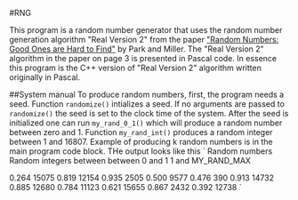 #RNG

This program is a random number generator that uses the random number generation algorithm
"Real Version 2" from the paper ["Random Numbers: Good Ones are Hard to Find"](http://www.cems.uwe.ac.uk/~irjohnso/coursenotes/ufeen8-15-m/p1192-parkmiller.pdf) by Park and Miller.
The "Real Version 2" algorithm in the paper on page 3 is presented in Pascal code. In essence this
program is the C++ version of "Real Version 2" algorithm written originally in Pascal.

##System manual
To produce random numbers, first, the program needs a seed. Function `randomize()` intializes a seed. If no arguments are passed to `randomize()` the seed is set to the clock time of the system. After the seed is initialized one can run `my_rand_0_1()` which will produce a random number between zero and 1. Function `my_rand_int()` produces a random integer between 1 and 16807. Example of producing k random numbers is in the main program code block. THe output looks like this
`
Random numbers          Random integers between
between 0 and 1         1 and MY_RAND_MAX

0.264                    15075
0.819                    12154
0.935                     2505
0.500                     9577
0.476                      390
0.913                    14732
0.885                    12680
0.784                    11123
0.621                    15655
0.867                     2432
0.392                    12738
`
